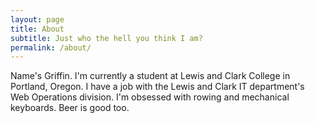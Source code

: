 ```yaml
---
layout: page
title: About
subtitle: Just who the hell you think I am?
permalink: /about/
---
```


Name's Griffin. I'm currently a student at Lewis and Clark College in Portland, Oregon. I have a job with the Lewis and Clark IT department's Web Operations division. I'm obsessed with rowing and mechanical keyboards. Beer is good too.


